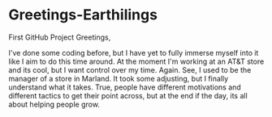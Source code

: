 # Greetings-Earthilings
First GitHub Project 
Greetings,

I've done some coding before, but I have yet to fully immerse myself into it like I aim to do this time around. 
At the moment I'm working at an AT&T store and its cool, but I want control over my time. Again. See, I used to
be the manager of a store in Marland. It took some adjusting, but I finally understand what it takes. True, people have different motivations and different 
tactics to get their point across, but at the end if the day, its all about helping people grow.
